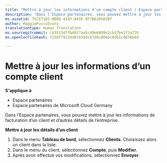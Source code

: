 ```yaml
---
title: "Mettre à jour les informations d’un compte client | Espace partenaires"
description: "Dans l’Espace partenaires, vous pouvez mettre à jour les informations de facturation d’un client et d’autres détails de l’entreprise."
ms.assetid: 7ECE7165-0B0D-4183-845F-9F7B62056207
author: MaggiePucciEvans
translationtype: Human Translation
ms.sourcegitcommit: cb3523dffbd017aa5c40e6899e1cb37be1f2a726
ms.openlocfilehash: 7150ff922dd87b50dc67d8c00ebc6db1c4036b6d

---
```


# Mettre à jour les informations d’un compte client

**S'applique à**

-  Espace partenaires
-  Espace partenaires de Microsoft Cloud Germany

Dans l’Espace partenaires, vous pouvez mettre à jour les informations de facturation d’un client et d’autres détails de l’entreprise.

**Mettre à jour les détails d’un client**

1.  Dans le menu **Tableau de bord**, sélectionnez **Clients**. Choisissez alors un client dans la liste.
2.  Dans le menu du client, sélectionnez **Compte**, puis **Modifier**.
3.  Après avoir effectué vos modifications, sélectionnez **Envoyer**.

 

 






<!--HONumber=Jan17_HO2-->


